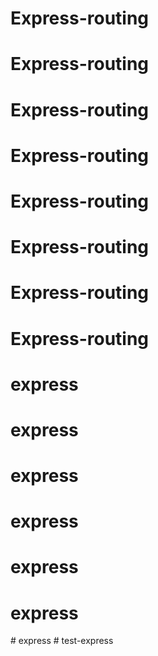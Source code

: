 # Express-routing
# Express-routing
# Express-routing
# Express-routing
# Express-routing
# Express-routing
# Express-routing
# Express-routing
# express
# express
# express
# express
# express
# express
#   e x p r e s s  
 # test-express
